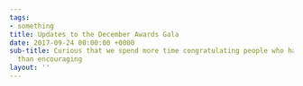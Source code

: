```yaml
---
tags:
- something
title: Updates to the December Awards Gala
date: 2017-09-24 00:00:00 +0000
sub-title: Curious that we spend more time congratulating people who have succeeded
  than encouraging
layout: ''
---
```

